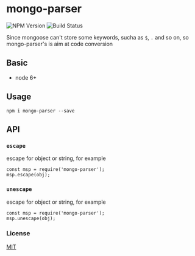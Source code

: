 # mongo-parser

![NPM Version](https://img.shields.io/npm/v/mongo-parser.svg?style=flat)
![Build Status](https://travis-ci.org/wupengFEX/mongo-parser.svg?branch=master)

Since mongoose can't store some keywords, sucha as `$`, `.` and so on, so mongo-parser's is aim at code conversion

## Basic

- node 6+

## Usage

`npm i mongo-parser --save`

## API

### `escape`

escape for object or string, for example

```
const msp = require('mongo-parser');
msp.escape(obj);
```

### `unescape`

escape for object or string, for example

```
const msp = require('mongo-parser');
msp.unescape(obj);
```

### License

[MIT](https://github.com/wupengFEX/mongo-parser/blob/master/LICENSE)
